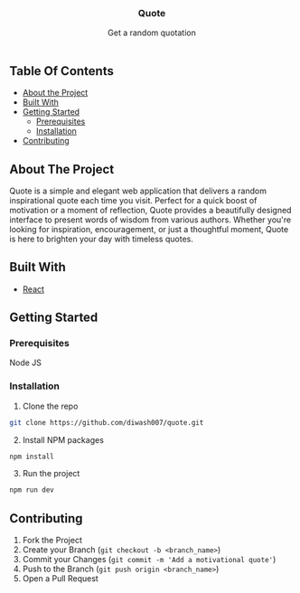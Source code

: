 <br/>
<p align="center">
  <h3 align="center">Quote</h3>
  <p align="center">
    Get a random quotation
    <br/>
    <br/>
  </p>
</p>

## Table Of Contents

- [About the Project](#about-the-project)
- [Built With](#built-with)
- [Getting Started](#getting-started)
  - [Prerequisites](#prerequisites)
  - [Installation](#installation)
- [Contributing](#contributing)

## About The Project

Quote is a simple and elegant web application that delivers a random inspirational quote each time you visit. Perfect for a quick boost of motivation or a moment of reflection, Quote provides a beautifully designed interface to present words of wisdom from various authors. Whether you're looking for inspiration, encouragement, or just a thoughtful moment, Quote is here to brighten your day with timeless quotes.

## Built With

- [React](https://react.dev/)

## Getting Started

### Prerequisites

Node JS

### Installation

1. Clone the repo

```sh
git clone https://github.com/diwash007/quote.git

```

2. Install NPM packages

```sh
npm install
```

3. Run the project

```sh
npm run dev
```

## Contributing

1. Fork the Project
2. Create your Branch (`git checkout -b <branch_name>`)
3. Commit your Changes (`git commit -m 'Add a motivational quote'`)
4. Push to the Branch (`git push origin <branch_name>`)
5. Open a Pull Request
